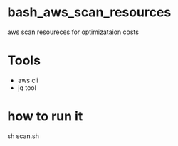 # bash_aws_scan_resources
aws scan resoureces for optimizataion costs

# Tools
- aws cli
- jq tool

# how to run it

sh scan.sh